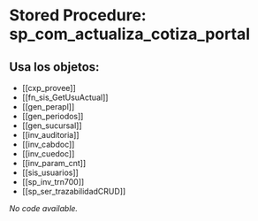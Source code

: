 # Stored Procedure: sp_com_actualiza_cotiza_portal

## Usa los objetos:
- [[cxp_provee]]
- [[fn_sis_GetUsuActual]]
- [[gen_perapl]]
- [[gen_periodos]]
- [[gen_sucursal]]
- [[inv_auditoria]]
- [[inv_cabdoc]]
- [[inv_cuedoc]]
- [[inv_param_cnt]]
- [[sis_usuarios]]
- [[sp_inv_trn700]]
- [[sp_ser_trazabilidadCRUD]]

*No code available.*
